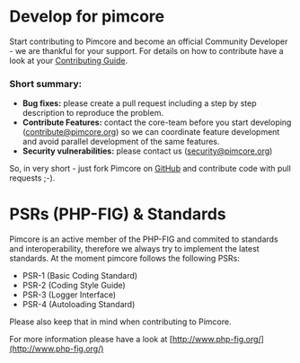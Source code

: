 # Develop for pimcore

Start contributing to Pimcore and become an official Community Developer - we are thankful for your support. 
For details on how to contribute have a look at your [Contributing Guide](https://github.com/pimcore/pimcore/blob/master/CONTRIBUTING.md). 
 
### Short summary: 
- **Bug fixes:** please create a pull request including a step by step description to reproduce the problem. 
- **Contribute Features:** contact the core-team before you start developing (contribute@pimcore.org) so we can 
coordinate feature development and avoid parallel development of the same features. 
- **Security vulnerabilities:** please contact us (security@pimcore.org)

So, in very short - just fork Pimcore on [GitHub](https://github.com/pimcore/pimcore) and contribute code with pull requests ;-). 


# PSRs (PHP-FIG) & Standards
Pimcore is an active member of the PHP-FIG and commited to standards and interoperability, therefore we always try to implement the latest standards.
At the moment pimcore follows the following PSRs: 
* PSR-1 (Basic Coding Standard)
* PSR-2 (Coding Style Guide)
* PSR-3 (Logger Interface)
* PSR-4 (Autoloading Standard) 

Please also keep that in mind when contributing to Pimcore. 

For more information please have a look at [http://www.php-fig.org/](http://www.php-fig.org/)
 
 
